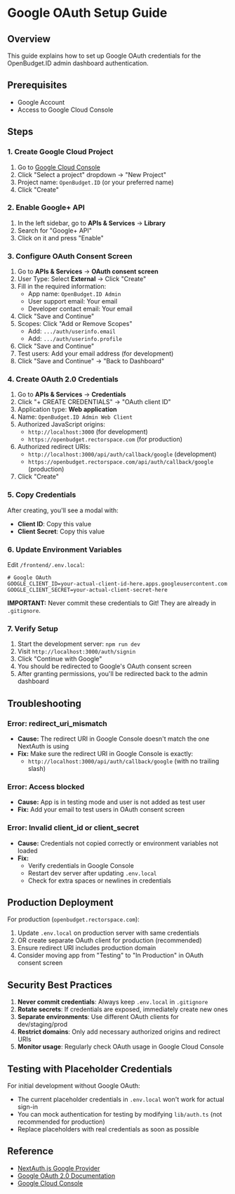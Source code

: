 # Google OAuth Setup Guide

## Overview
This guide explains how to set up Google OAuth credentials for the OpenBudget.ID admin dashboard authentication.

## Prerequisites
- Google Account
- Access to Google Cloud Console

## Steps

### 1. Create Google Cloud Project

1. Go to [Google Cloud Console](https://console.cloud.google.com/)
2. Click "Select a project" dropdown → "New Project"
3. Project name: `OpenBudget.ID` (or your preferred name)
4. Click "Create"

### 2. Enable Google+ API

1. In the left sidebar, go to **APIs & Services** → **Library**
2. Search for "Google+ API"
3. Click on it and press "Enable"

### 3. Configure OAuth Consent Screen

1. Go to **APIs & Services** → **OAuth consent screen**
2. User Type: Select **External** → Click "Create"
3. Fill in the required information:
   - App name: `OpenBudget.ID Admin`
   - User support email: Your email
   - Developer contact email: Your email
4. Click "Save and Continue"
5. Scopes: Click "Add or Remove Scopes"
   - Add: `.../auth/userinfo.email`
   - Add: `.../auth/userinfo.profile`
6. Click "Save and Continue"
7. Test users: Add your email address (for development)
8. Click "Save and Continue" → "Back to Dashboard"

### 4. Create OAuth 2.0 Credentials

1. Go to **APIs & Services** → **Credentials**
2. Click "+ CREATE CREDENTIALS" → "OAuth client ID"
3. Application type: **Web application**
4. Name: `OpenBudget.ID Admin Web Client`
5. Authorized JavaScript origins:
   - `http://localhost:3000` (for development)
   - `https://openbudget.rectorspace.com` (for production)
6. Authorized redirect URIs:
   - `http://localhost:3000/api/auth/callback/google` (development)
   - `https://openbudget.rectorspace.com/api/auth/callback/google` (production)
7. Click "Create"

### 5. Copy Credentials

After creating, you'll see a modal with:
- **Client ID**: Copy this value
- **Client Secret**: Copy this value

### 6. Update Environment Variables

Edit `/frontend/.env.local`:

```env
# Google OAuth
GOOGLE_CLIENT_ID=your-actual-client-id-here.apps.googleusercontent.com
GOOGLE_CLIENT_SECRET=your-actual-client-secret-here
```

**IMPORTANT:** Never commit these credentials to Git! They are already in `.gitignore`.

### 7. Verify Setup

1. Start the development server: `npm run dev`
2. Visit `http://localhost:3000/auth/signin`
3. Click "Continue with Google"
4. You should be redirected to Google's OAuth consent screen
5. After granting permissions, you'll be redirected back to the admin dashboard

## Troubleshooting

### Error: redirect_uri_mismatch
- **Cause:** The redirect URI in Google Console doesn't match the one NextAuth is using
- **Fix:** Make sure the redirect URI in Google Console is exactly:
  - `http://localhost:3000/api/auth/callback/google` (with no trailing slash)

### Error: Access blocked
- **Cause:** App is in testing mode and user is not added as test user
- **Fix:** Add your email to test users in OAuth consent screen

### Error: Invalid client_id or client_secret
- **Cause:** Credentials not copied correctly or environment variables not loaded
- **Fix:**
  - Verify credentials in Google Console
  - Restart dev server after updating `.env.local`
  - Check for extra spaces or newlines in credentials

## Production Deployment

For production (`openbudget.rectorspace.com`):

1. Update `.env.local` on production server with same credentials
2. OR create separate OAuth client for production (recommended)
3. Ensure redirect URI includes production domain
4. Consider moving app from "Testing" to "In Production" in OAuth consent screen

## Security Best Practices

1. **Never commit credentials**: Always keep `.env.local` in `.gitignore`
2. **Rotate secrets**: If credentials are exposed, immediately create new ones
3. **Separate environments**: Use different OAuth clients for dev/staging/prod
4. **Restrict domains**: Only add necessary authorized origins and redirect URIs
5. **Monitor usage**: Regularly check OAuth usage in Google Cloud Console

## Testing with Placeholder Credentials

For initial development without Google OAuth:
- The current placeholder credentials in `.env.local` won't work for actual sign-in
- You can mock authentication for testing by modifying `lib/auth.ts` (not recommended for production)
- Replace placeholders with real credentials as soon as possible

## Reference

- [NextAuth.js Google Provider](https://next-auth.js.org/providers/google)
- [Google OAuth 2.0 Documentation](https://developers.google.com/identity/protocols/oauth2)
- [Google Cloud Console](https://console.cloud.google.com/)
